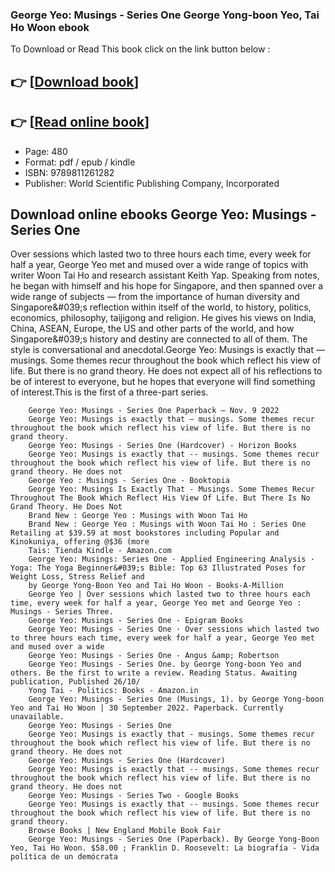 ### George Yeo: Musings - Series One George Yong-boon Yeo, Tai Ho Woon ebook

To Download or Read This book click on the link button below :

## 👉  [**[Download book](http://get-pdfs.com/download.php?group=book&from=github.com&id=650900&lnk=1081 "Download book")**]

## 👉  [**[Read online book](http://get-pdfs.com/download.php?group=book&from=github.com&id=650900&lnk=1081 "Read online book")**]


* Page: 480
* Format: pdf / epub / kindle
* ISBN: 9789811261282
* Publisher: World Scientific Publishing Company, Incorporated



## Download online ebooks George Yeo: Musings - Series One



Over sessions which lasted two to three hours each time, every week for half a year, George Yeo met and mused over a wide range of topics with writer Woon Tai Ho and research assistant Keith Yap. Speaking from notes, he began with himself and his hope for Singapore, and then spanned over a wide range of subjects — from the importance of human diversity and Singapore&amp;#039;s reflection within itself of the world, to history, politics, economics, philosophy, taijigong and religion. He gives his views on India, China, ASEAN, Europe, the US and other parts of the world, and how Singapore&amp;#039;s history and destiny are connected to all of them. The style is conversational and anecdotal.George Yeo: Musings is exactly that — musings. Some themes recur throughout the book which reflect his view of life. But there is no grand theory. He does not expect all of his reflections to be of interest to everyone, but he hopes that everyone will find something of interest.This is the first of a three-part series.


        George Yeo: Musings - Series One Paperback – Nov. 9 2022
        George Yeo: Musings is exactly that — musings. Some themes recur throughout the book which reflect his view of life. But there is no grand theory.
        George Yeo: Musings - Series One (Hardcover) - Horizon Books
        George Yeo: Musings is exactly that -- musings. Some themes recur throughout the book which reflect his view of life. But there is no grand theory. He does not 
        George Yeo : Musings - Series One - Booktopia
        George Yeo: Musings Is Exactly That - Musings. Some Themes Recur Throughout The Book Which Reflect His View Of Life. But There Is No Grand Theory. He Does Not 
        Brand New : George Yeo : Musings with Woon Tai Ho
        Brand New : George Yeo : Musings with Woon Tai Ho : Series One Retailing at $39.59 at most bookstores including Popular and Kinokuniya, offering @$36 (more 
        Tais: Tienda Kindle - Amazon.com
        George Yeo: Musings: Series One · Applied Engineering Analysis · Yoga: The Yoga Beginner&#039;s Bible: Top 63 Illustrated Poses for Weight Loss, Stress Relief and 
        by George Yong-Boon Yeo and Tai Ho Woon - Books-A-Million
        George Yeo | Over sessions which lasted two to three hours each time, every week for half a year, George Yeo met and George Yeo : Musings - Series Three.
        George Yeo: Musings - Series One - Epigram Books
        George Yeo: Musings - Series One · Over sessions which lasted two to three hours each time, every week for half a year, George Yeo met and mused over a wide 
        George Yeo: Musings - Series One - Angus &amp; Robertson
        George Yeo: Musings - Series One. by George Yong-boon Yeo and others. Be the first to write a review. Reading Status. Awaiting publication, Published 26/10/ 
        Yong Tai - Politics: Books - Amazon.in
        George Yeo: Musings - Series One (Musings, 1). by George Yong-boon Yeo and Tai Ho Woon | 30 September 2022. Paperback. Currently unavailable.
        George Yeo: Musings - Series One
        George Yeo: Musings is exactly that - musings. Some themes recur throughout the book which reflect his view of life. But there is no grand theory. He does not 
        George Yeo: Musings - Series One (Hardcover)
        George Yeo: Musings is exactly that -- musings. Some themes recur throughout the book which reflect his view of life. But there is no grand theory. He does not 
        George Yeo: Musings - Series Two - Google Books
        George Yeo: Musings is exactly that -- musings. Some themes recur throughout the book which reflect his view of life. But there is no grand theory.
        Browse Books | New England Mobile Book Fair
        George Yeo: Musings - Series One (Paperback). By George Yong-Boon Yeo, Tai Ho Woon. $58.00 ; Franklin D. Roosevelt: La biografía - Vida política de un demócrata 
    




